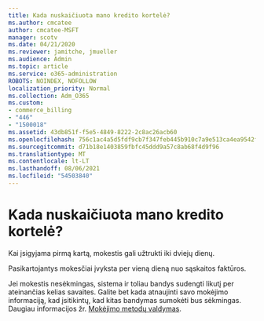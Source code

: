 ```yaml
---
title: Kada nuskaičiuota mano kredito kortelė?
ms.author: cmcatee
author: cmcatee-MSFT
manager: scotv
ms.date: 04/21/2020
ms.reviewer: jamitche, jmueller
ms.audience: Admin
ms.topic: article
ms.service: o365-administration
ROBOTS: NOINDEX, NOFOLLOW
localization_priority: Normal
ms.collection: Adm_O365
ms.custom:
- commerce_billing
- "446"
- "1500018"
ms.assetid: 43db851f-f5e5-4849-8222-2c8ac26acb60
ms.openlocfilehash: 756c1ac4a5d5fdf9cb7f347feb445b910c7a9e513ca4ea9542f5e1fbb08c954f
ms.sourcegitcommit: d71b18e1403859fbfc45ddd9a57c8ab68f4d9f96
ms.translationtype: MT
ms.contentlocale: lt-LT
ms.lasthandoff: 08/06/2021
ms.locfileid: "54503840"
---
```

# <a name="when-is-my-credit-card-charged"></a>Kada nuskaičiuota mano kredito kortelė?

Kai įsigyjama pirmą kartą, mokestis gali užtrukti iki dviejų dienų.
  
Pasikartojantys mokesčiai įvyksta per vieną dieną nuo sąskaitos faktūros.
  
Jei mokestis nesėkmingas, sistema ir toliau bandys sudengti likutį per ateinančias kelias savaites. Galite bet kada atnaujinti savo mokėjimo informaciją, kad įsitikintų, kad kitas bandymas sumokėti bus sėkmingas. Daugiau informacijos žr. [Mokėjimo metodų valdymas](/microsoft-365/commerce/billing-and-payments/manage-payment-methods).